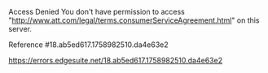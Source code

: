 Access Denied
You don't have permission to access "http://www.att.com/legal/terms.consumerServiceAgreement.html" on this server.

Reference #18.ab5ed617.1758982510.da4e63e2

https://errors.edgesuite.net/18.ab5ed617.1758982510.da4e63e2